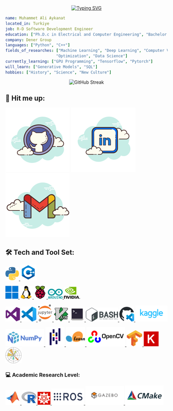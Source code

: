 <div align="center">
<a href="https://git.io/typing-svg"><img src="https://readme-typing-svg.demolab.com?font=Space+Grotesk&duration=2500&pause=2000&color=35C63FFE&center=true&vCenter=true&random=false&width=600&height=100&lines=Sofware+Engineer+%7C+AI+Researcher+%7C+Ph.D.c" alt="Typing SVG" /></a>
</div>

```yaml
name: Muhammet Ali Aykanat
located_in: Turkiye
job: R-D Software Development Engineer
education: ["Ph.D.c in Electrical and Computer Engineering", "Bachelor's in Mechatronics Engineering"]
company: Dener Group
languages: ["Python", "C++"]
fields_of_researches: ["Machine Learning", "Deep Learning", "Computer Vision", "Image Processing", 
                      "Optimization", "Data Science"]
currently_learning: ["GPU Programming", "Tensorflow", "Pytorch"]
will_learn: ["Generative Models", "SQL"]
hobbies: ["History", "Science", "New Culture"]
```
<div align="center">
<a ><img src="https://streak-stats.demolab.com?user=MAAykanat&theme=github-dark&hide_border=true" alt="GitHub Streak" /></a>
</div>

## :handshake: Hit me up:
[![website](./img/github.svg)](https://github.com/MAAykanat/)
[![website](./img/linkedin.svg)](https://www.linkedin.com/in/muhammet-ali-aykanat/)
[![Gmail](./img/gmail.svg)](mailto:m.a.aykanat@gmail.com)

## :hammer_and_wrench: Tech and Tool Set:
<a href="https://www.python.org/" target="_blank"> <img width="42px" src="./img/Python.svg"></img> </a>
<a href="https://visualstudio.microsoft.com/vs/features/cplusplus/" target="_blank"> <img width="50px" src="./img/c++.svg"></img> </a>

<a href="https://www.microsoft.com/en-gb/windows" target="_blank"> <img width="40px" src="./img/Windows.svg"></img> </a>
<a href="https://kernel.org/" target="_blank"> <img width="40px" src="./img/Linux.svg"></img> </a>
<a href="https://www.raspberrypi.com/" target="_blank"> <img width="40px" src="./img/Raspberrypi.svg"></img> </a>
<a href="https://www.arduino.cc/" target="_blank"> <img width="46px" src="./img/Arduino.svg"></img> </a>
<a href="https://developer.nvidia.com/cuda-toolkit" target="_blank"> <img width="50px" src="./img/Nvidia.svg"></img> </a>

<a href="https://visualstudio.microsoft.com/downloads/" target="_blank"> <img width="46px" src="./img/Visual Studio.svg"></img> </a>
<a href="https://code.visualstudio.com/download" target="_blank"> <img width="46px" src="./img/Visual Studio Code.svg"></img> </a>
<a href="https://jupyter.org/" target="_blank"> <img width="46px" src="./img/Jupyter_logo.svg"></img> </a>
<a href="https://www.vim.org/" target="_blank"> <img width="46px" src="./img/Vim.svg"></img> </a>
<a href="https://github.com/MAAykanat" target="_blank"> <img width="46px" src="./img/Terminal.svg"></img> </a>
<a href="https://www.gnu.org/software/bash/" target="_blank"> <img width="100px" src="./img/Bash.svg"></img> </a>
<a href="https://github.com/MAAykanat" target="_blank"> <img width="46px" src="./img/GitHub Codespaces.svg"></img> </a>
<a href="https://www.kaggle.com/muhammetaliaykanat" target="_blank"> <img width="100px" src="./img/Kaggle.svg"></img> </a>


<a href="https://numpy.org/" target="_blank"> <img width="120px" src="./img/Numpy.svg"></img> </a>
<a href="pandas.pydata.org" target="_blank"> <img width="60px" src="./img/Pandas.svg"></img> </a>
<a href="https://scikit-learn.org/stable/" target="_blank"> <img width="60px" src="./img/Scikit-learn.svg"></img> </a>
<a href="https://opencv.org/" target="_blank"> <img width="120px" src="./img/Opencv.svg"></img> </a>
<a href="https://www.tensorflow.org/" target="_blank"> <img width="50px" src="./img/Tensorflow.svg"></img> </a>
<a href="https://keras.io/" target="_blank"> <img width="46px" src="./img/Keras.svg"></img> </a>
<a href="https://matplotlib.org/" target="_blank"> <img width="50px" src="./img/Matplotlib.svg"></img> </a>

### :computer: Academic Research Level:

<a href="https://www.mathworks.com/products/matlab.html" target="_blank"> <img width="46px" src="./img/MATLAB.svg"></img> </a>
<a href="https://www.r-project.org/" target="_blank"> <img width="46px" src="./img/R.svg"></img> </a>
<a href="https://www.wolfram.com/mathematica/" target="_blank"> <img width="40px" src="./img/Mathematica.svg"></img> </a>
<a href="https://www.ros.org/" target="_blank"> <img width="100px" src="./img/Ros.svg"></img> </a>
<a href="https://gazebosim.org/home" target="_blank"> <img width="120px" src="./img/Gazebo.svg"></img> </a>
<a href="https://cmake.org/" target="_blank"> <img width="120px" src="./img/Cmake.svg"></img> </a>


<!--
**MAAykanat/MAAykanat** is a ✨ _special_ ✨ repository because its `README.md` (this file) appears on your GitHub profile.
